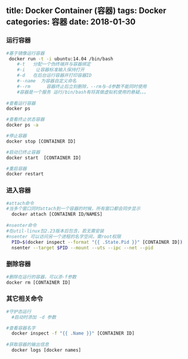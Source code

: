 title: Docker Container (容器)
tags: Docker
categories: 容器
date: 2018-01-30
---

### 运行容器
```bash
#基于镜像运行容器
 docker run -t -i ubuntu:14.04 /bin/bash
    #-t   分配一个伪终端并与容器绑定  
    #-i    让容器标准输入保持打开
    #-d   在后台运行容器并打印容器ID
    #--name  为容器自定义命名
    #--rm      容器终止后立刻删除，--rm与-d参数不能同时使用
    #容器是一个服务 运行/bin/bash有将其做虚拟机使用的悬疑。。。 
 
#查看运行容器
docker ps

#查看终止状态容器
docker ps -a

#停止容器
docker stop [CONTAINER ID]

#启动已终止容器
docker start  [CONTAINER ID]

#重启容器
docker restart
```
<!-- more -->

### 进入容器
```bash
#attach命令
#当多个窗口同时attach到一个容器的时候，所有窗口都会同步显示
  docker attach [CONTAINER ID/NAMES]
  
#nsenter命令
#在util-linux包2.23版本后包含，若无需安装
#nsenter 可以访问另一个进程的名字空间，需root权限
  PID=$(docker inspect --format "{{ .State.Pid }}" [CONTAINER ID])
  nsenter --target $PID --mount --uts --ipc --net --pid
```

### 删除容器
```bash
#删除在运行的容器，可以添-f参数
docker rm [CONTAINER ID]
```

### 其它相关命令
```bash
#守护态运行
  #启动时添加 -d 参数

#查看容器名字
  docker inspect -f "{{ .Name }}" [CONTAINER ID]
  
#获取容器的输出信息
  docker logs [docker names]
  
```